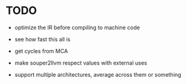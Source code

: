 # TODO

- optimize the IR before compiling to machine code

- see how fast this all is

- get cycles from MCA

- make souper2llvm respect values with external uses

- support multiple architectures, average across them or something